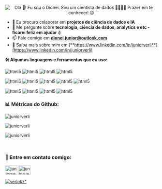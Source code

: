 <p align="center">
  <img src="https://github.com/juniorverli/juniorverli/raw/main/assets/github-profile.gif" alt="Olá 👋! Eu sou o Dionei. Sou um cientista de dados 👨🏽‍🔬🚀 Prazer em te conhecer️! 😊">
</p>

- 👯 Eu procuro colaborar em **projetos de ciência de dados e IA**
- 💬 Me pergunte sobre **tecnologia, ciência de dados, analytics e etc - ficarei feliz em ajudar :)**
- 📫 Fale comigo em **dionei.junior@outlook.com**
- 📄 Saiba mais sobre mim em [**https://www.linkedin.com/in/juniorverli**](https://www.linkedin.com/in/juniorverli)

<b>🛠️ Algumas linguagens e ferramentas que eu uso:</b>
</br>
<div style="display: inline_block">
  <p>
  <img align="center" alt="html5" src="https://img.shields.io/badge/powerbi-FFD700?style=for-the-badge&logo=powerbi&logoColor=white"/>
  <img align="center" alt="html5" src="https://img.shields.io/badge/Tableau-E97627?style=for-the-badge&logo=Tableau&logoColor=white"/>
  <img align="center" alt="html5" src="https://img.shields.io/badge/jupyter-FFA500?style=for-the-badge&logo=jupyter&logoColor=white"/>
  <img align="center" alt="html5" src="https://img.shields.io/badge/azure-0089D6?style=for-the-badge&logo=MICROSOFT-azure&logoColor=white"/>
  </p>
  <p>
  <img align="center" alt="html5" src="https://img.shields.io/badge/Python-3776AB?style=for-the-badge&logo=python&logoColor=white"/>
  <img align="center" alt="html5" src="https://img.shields.io/badge/pandas-314DAB?style=for-the-badge&logo=pandas&logoColor=white"/>
  <img align="center" alt="html5" src="https://img.shields.io/badge/opencv-AB4331?style=for-the-badge&logo=opencv&logoColor=white"/>
  <img align="center" alt="html5" src="https://img.shields.io/badge/selenium-0089D6?style=for-the-badge&logo=selenium&logoColor=white"/>
  <img align="center" alt="html5" src="https://img.shields.io/badge/beautifulsoup-FFFFFF?style=for-the-badge"/>
  </p>
  <img align="center" alt="html5" src="https://img.shields.io/badge/SQL%20Server-CC2927?style=for-the-badge&logo=microsoft%20sql%20server&logoColor=white"/>
  <img align="center" alt="html5" src="https://img.shields.io/badge/postgresql-3776AB?style=for-the-badge&logo=postgresql&logoColor=white"/>
  <img align="center" alt="html5" src="https://img.shields.io/badge/mysql-0089D6?style=for-the-badge&logo=mysql&logoColor=white"/>
  <img align="center" alt="html5" src="https://img.shields.io/badge/oracle-B22222?style=for-the-badge&logo=oracle&logoColor=white"/>
 </div>

<h3 align="left"> 📊 Métricas do Github: </h3>
<p align="left"> <img src="https://komarev.com/ghpvc/?username=juniorverli&label=Profile%20views&color=0e75b6&style=flat" alt="juniorverli" /> </p>
<p><img align="center" src="https://github-readme-stats.vercel.app/api?username=juniorverli&show_icons=true&locale=en" alt="juniorverli" /></p>
<p><img align="center" src="https://github-readme-streak-stats.herokuapp.com/?user=juniorverli&" alt="juniorverli" /></p>

</br>
<h3 align="left">🔗 Entre em contato comigo:</h3>
<p align="left">
<a href="https://linkedin.com/in/juniorverli" target="blank"><img align="center" src="https://raw.githubusercontent.com/rahuldkjain/github-profile-readme-generator/master/src/images/icons/Social/linked-in-alt.svg" alt="juniorverli" height="30" width="40" /></a>
<a href="https://instagram.com/juniorverli" target="blank"><img align="center" src="https://raw.githubusercontent.com/rahuldkjain/github-profile-readme-generator/master/src/images/icons/Social/instagram.svg" alt="juniorverli" height="30" width="40" /></a>
<p align="left"> <a href="https://twitter.com/verlokz" target="blank"><img src="https://img.shields.io/twitter/follow/verlokz?logo=twitter&style=for-the-badge" alt=verlokz" /></a> </p>
